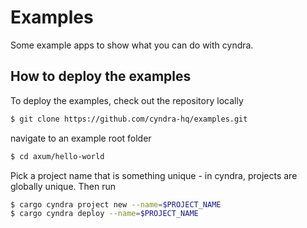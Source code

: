 # Examples

Some example apps to show what you can do with cyndra.

## How to deploy the examples

To deploy the examples, check out the repository locally

```bash
$ git clone https://github.com/cyndra-hq/examples.git
```

navigate to an example root folder

```bash
$ cd axum/hello-world
```

Pick a project name that is something unique - in cyndra,
projects are globally unique. Then run

```bash
$ cargo cyndra project new --name=$PROJECT_NAME
$ cargo cyndra deploy --name=$PROJECT_NAME
```
